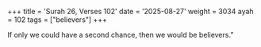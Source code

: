 +++
title = 'Surah 26, Verses 102'
date = '2025-08-27'
weight = 3034
ayah = 102
tags = ["believers"]
+++

If only we could have a second chance, then we would be believers.”